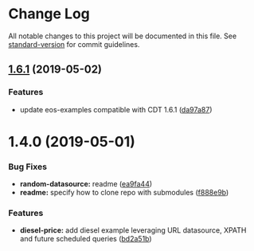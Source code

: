 # Change Log

All notable changes to this project will be documented in this file. See [standard-version](https://github.com/conventional-changelog/standard-version) for commit guidelines.

## [1.6.1](https://github.com/oraclize/eos-examples/compare/v1.4.0...v1.6.1) (2019-05-02)


### Features

* update eos-examples compatible with CDT 1.6.1 ([da97a87](https://github.com/oraclize/eos-examples/commit/da97a87))



# 1.4.0 (2019-05-01)


### Bug Fixes

* **random-datasource:** readme ([ea9fa44](https://github.com/oraclize/eos-examples/commit/ea9fa44))
* **readme:** specify how to clone repo with submodules ([f888e9b](https://github.com/oraclize/eos-examples/commit/f888e9b))


### Features

* **diesel-price:** add diesel example leveraging URL datasource, XPATH and future scheduled queries ([bd2a51b](https://github.com/oraclize/eos-examples/commit/bd2a51b))
